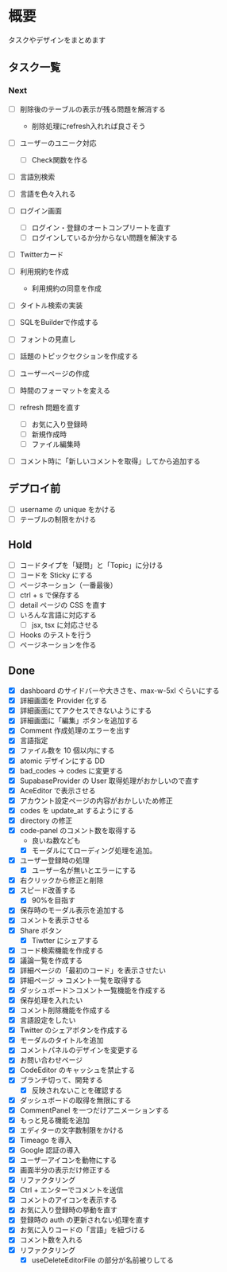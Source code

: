 # 概要

タスクやデザインをまとめます

## タスク一覧

### Next

- [ ] 削除後のテーブルの表示が残る問題を解消する
  - 削除処理にrefresh入れれば良さそう
- [ ] ユーザーのユニーク対応
  - [ ] Check関数を作る
- [ ] 言語別検索
- [ ] 言語を色々入れる

- [ ] ログイン画面
  - [ ] ログイン・登録のオートコンプリートを直す
  - [ ] ログインしているか分からない問題を解決する

- [ ] Twitterカード
- [ ] 利用規約を作成
  - 利用規約の同意を作成
- [ ] タイトル検索の実装

- [ ] SQLをBuilderで作成する

- [ ] フォントの見直し
- [ ] 話題のトピックセクションを作成する

- [ ] ユーザーページの作成

- [ ] 時間のフォーマットを変える

- [ ] refresh 問題を直す
  - [ ] お気に入り登録時
  - [ ] 新規作成時
  - [ ] ファイル編集時

- [ ] コメント時に「新しいコメントを取得」してから追加する

## デプロイ前

- [ ] username の unique をかける
- [ ] テーブルの制限をかける

## Hold

- [ ] コードタイプを「疑問」と「Topic」に分ける
- [ ] コードを Sticky にする
- [ ] ページネーション（一番最後）
- [ ] ctrl + s で保存する
- [ ] detail ページの CSS を直す
- [ ] いろんな言語に対応する
  - [ ] jsx, tsx に対応させる
- [ ] Hooks のテストを行う
- [ ] ページネーションを作る

## Done

- [x] dashboard のサイドバーや大きさを、max-w-5xl ぐらいにする
- [x] 詳細画面を Provider 化する
- [x] 詳細画面にてアクセスできないようにする
- [x] 詳細画面に「編集」ボタンを追加する
- [x] Comment 作成処理のエラーを出す
- [x] 言語指定
- [x] ファイル数を 10 個以内にする
- [x] atomic デザインにする DD
- [x] bad_codes -> codes に変更する
- [x] SupabaseProvider の User 取得処理がおかしいので直す
- [x] AceEditor で表示させる
- [x] アカウント設定ページの内容がおかしいため修正
- [x] codes を update_at するようにする
- [x] directory の修正
- [x] code-panel のコメント数を取得する
  - 良いね数なども
  - [x] モーダルにてローディング処理を追加。
- [x] ユーザー登録時の処理
  - [x] ユーザー名が無いとエラーにする
- [x] 右クリックから修正と削除
- [x] スピード改善する
  - [x] 90%を目指す
- [x] 保存時のモーダル表示を追加する
- [x] コメントを表示させる
- [x] Share ボタン
  - [x] Tiwtter にシェアする
- [x] コード検索機能を作成する
- [x] 議論一覧を作成する
- [x] 詳細ページの「最初のコード」を表示させたい
- [x] 詳細ページ -> コメント一覧を取得する
- [x] ダッシュボード＞コメント一覧機能を作成する
- [x] 保存処理を入れたい
- [x] コメント削除機能を作成する
- [x] 言語設定をしたい
- [x] Twitter のシェアボタンを作成する
- [x] モーダルのタイトルを追加
- [x] コメントパネルのデザインを変更する
- [x] お問い合わせページ
- [x] CodeEditor のキャッシュを禁止する
- [x] ブランチ切って、開発する
  - [x] 反映されないことを確認する
- [x] ダッシュボードの取得を無限にする
- [x] CommentPanel を一つだけアニメーションする
- [x] もっと見る機能を追加
- [x] エディターの文字数制限をかける
- [x] Timeago を導入
- [x] Google 認証の導入
- [x] ユーザーアイコンを動物にする
- [x] 画面半分の表示だけ修正する
- [x] リファクタリング
- [x] Ctrl + エンターでコメントを送信
- [x] コメントのアイコンを表示する
- [x] お気に入り登録時の挙動を直す
- [x] 登録時の auth の更新されない処理を直す
- [x] お気に入りコードの「言語」を紐づける
- [x] コメント数を入れる
- [x] リファクタリング
  - [x] useDeleteEditorFile の部分が名前被りしてる
